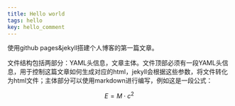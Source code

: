 ```yaml
---
title: Hello world
tags: hello
key: hello_comment
---
```


使用github pages&jekyll搭建个人博客的第一篇文章。

<!--more-->

文件结构包括两部分：YAML头信息，文章主体。文件顶部必须有一段YAML头信息，用于控制这篇文章如何生成对应的html，jekyll会根据这些参数，将文件转化为html文件；主体部分可以使用markdown进行编写，例如这是一段公式：


$$
E = M \cdot c^2
$$

